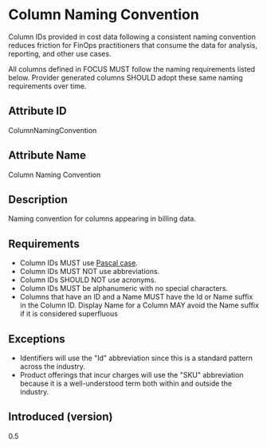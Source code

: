 # Column Naming Convention

Column IDs provided in cost data following a consistent naming convention reduces friction for FinOps practitioners
that consume the data for analysis, reporting, and other use cases.

All columns defined in FOCUS MUST follow the naming requirements listed below. Provider generated columns SHOULD adopt
these same naming requirements over time.

## Attribute ID

ColumnNamingConvention

## Attribute Name

Column Naming Convention

## Description

Naming convention for columns appearing in billing data.

## Requirements

* Column IDs MUST use [Pascal case](https://techterms.com/definition/pascalcase).
* Column IDs MUST NOT use abbreviations.
* Column IDs SHOULD NOT use acronyms.
* Column IDs MUST be alphanumeric with no special characters.
* Columns that have an ID and a Name MUST have the Id or Name suffix in the Column ID. Display Name for a Column MAY
  avoid the Name suffix if it is considered superfluous

## Exceptions

* Identifiers will use the "Id" abbreviation since this is a standard pattern across the industry.
* Product offerings that incur charges will use the "SKU" abbreviation because it is a well-understood term both within and outside the industry.

## Introduced (version)

0.5
